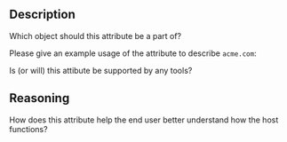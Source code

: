 ## Description 
<!--- Describe the attribute to us -->

Which object should this attribute be a part of?

Please give an example usage of the attribute to describe `acme.com`: 

Is (or will) this attibute be supported by any tools?


## Reasoning
<!--- Explain to us why this attribute is needed -->

How does this attribute help the end user better understand how the host functions?


